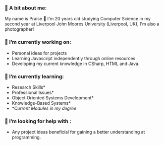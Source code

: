 ### 👋 A bit about me:
My name is Praise 👋 I'm 20 years old studying Computer Science in my second year at Liverpool John Moores University (Liverpool, UK), I'm also a photographer!

### 🔭 I’m currently working on:
- Personal ideas for projects
- Learning Javascript independently through online resources
- Developing my current knowledge in CSharp, HTML and Java.

### 🌱 I’m currently learning:
- Research Skills*
- Professional Issues*
- Object Oriented Systems Development*
- Knowledge-Based Systems*
- **Current Modules in my degree*

### 🤔 I’m looking for help with :
- Any project ideas beneficial for gaining a better understanding at programming.
